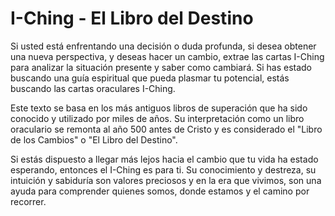 # I-Ching - El Libro del Destino

Si usted está enfrentando una decisión o duda profunda, si desea obtener una nueva perspectiva, y deseas hacer un cambio, extrae las cartas I-Ching para analizar la situación presente y saber como cambiará. Si has estado buscando una guía espiritual que pueda plasmar tu potencial, estás buscando las cartas oraculares I-Ching. 

Este texto se basa en los más antiguos libros de superación que ha sido conocido y utilizado por miles de años. Su interpretación como un libro oraculario se remonta al año 500 antes de Cristo y es considerado el "Libro de los Cambios" o "El Libro del Destino". 

Si estás dispuesto a llegar más lejos hacia el cambio que tu vida ha estado esperando, entonces el I-Ching es para ti. Su conocimiento y destreza, su intuición y sabiduría son valores preciosos y en la era que vivimos, son una ayuda para comprender quienes somos, donde estamos y el camino por recorrer.
